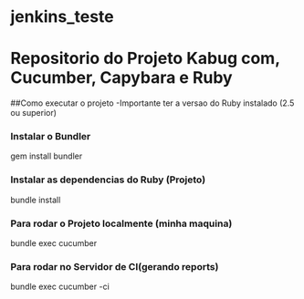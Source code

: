 # jenkins_teste

# Repositorio do Projeto Kabug com, Cucumber, Capybara e Ruby

##Como executar o projeto
-Importante ter a versao do Ruby instalado (2.5 ou superior)

### Instalar o Bundler
gem install bundler

### Instalar as dependencias do Ruby (Projeto)
bundle install

### Para rodar o Projeto localmente (minha maquina)
bundle exec cucumber

### Para rodar no Servidor de CI(gerando reports)
bundle exec cucumber -ci
